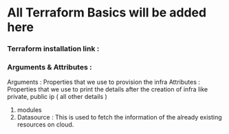 # All Terraform Basics will be added here

### Terraform installation link :

### Arguments & Attributes : 

Arguments  : Properties that we use to provision the infra 
Attributes : Properties that we use to print the details after the creation of infra like private, public ip ( all other details )

1) modules 
2) Datasource : This is used to fetch the information of the already existing resources on cloud.